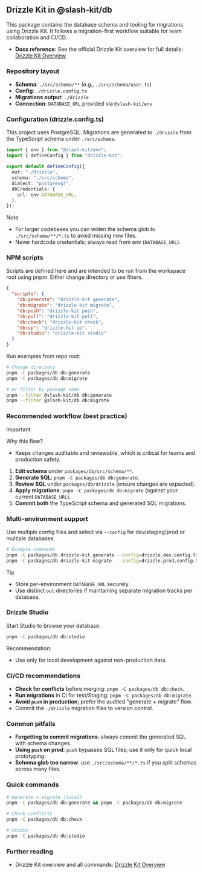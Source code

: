 ## Drizzle Kit in @slash-kit/db

This package contains the database schema and tooling for migrations using Drizzle Kit. It follows a migration-first workflow suitable for team collaboration and CI/CD.

- **Docs reference**: See the official Drizzle Kit overview for full details: [Drizzle Kit Overview](https://orm.drizzle.team/docs/kit-overview)

### Repository layout

- **Schema**: `./src/schema/**` (e.g., `./src/schema/user.ts`)
- **Config**: `./drizzle.config.ts`
- **Migrations output**: `./drizzle`
- **Connection**: `DATABASE_URL` provided via `@slash-kit/env`

### Configuration (drizzle.config.ts)

This project uses PostgreSQL. Migrations are generated to `./drizzle` from the TypeScript schema under `./src/schema`.

```ts
import { env } from "@slash-kit/env";
import { defineConfig } from "drizzle-kit";

export default defineConfig({
  out: "./drizzle",
  schema: "./src/schema",
  dialect: "postgresql",
  dbCredentials: {
    url: env.DATABASE_URL,
  },
});
```

> [!NOTE]
> - For larger codebases you can widen the schema glob to `./src/schema/**/*.ts` to avoid missing new files.
> - Never hardcode credentials; always read from env (`DATABASE_URL`).

### NPM scripts

Scripts are defined here and are intended to be run from the workspace root using pnpm. Either change directory or use filters.

```json
{
  "scripts": {
    "db:generate": "drizzle-kit generate",
    "db:migrate": "drizzle-kit migrate",
    "db:push": "drizzle-kit push",
    "db:pull": "drizzle-kit pull",
    "db:check": "drizzle-kit check",
    "db:up": "drizzle-kit up",
    "db:studio": "drizzle-kit studio"
  }
}
```

Run examples from repo root:

```bash
# Change directory
pnpm -C packages/db db:generate
pnpm -C packages/db db:migrate

# Or filter by package name
pnpm --filter @slash-kit/db db:generate
pnpm --filter @slash-kit/db db:migrate
```

### Recommended workflow (best practice)

> [!IMPORTANT]
> Why this flow?
> - Keeps changes auditable and reviewable, which is critical for teams and production safety.

1. **Edit schema** under `packages/db/src/schema/**`.
2. **Generate SQL**: `pnpm -C packages/db db:generate`.
3. **Review SQL** under `packages/db/drizzle` (ensure changes are expected). 
4. **Apply migrations**: `pnpm -C packages/db db:migrate` (against your current `DATABASE_URL`).
5. **Commit both** the TypeScript schema and generated SQL migrations.



### Multi-environment support

Use multiple config files and select via `--config` for dev/staging/prod or multiple databases.

```bash
# Example commands
pnpm -C packages/db drizzle-kit generate --config=drizzle.dev.config.ts
pnpm -C packages/db drizzle-kit migrate  --config=drizzle.prod.config.ts
```

> [!TIP]
> - Store per-environment `DATABASE_URL` securely.
> - Use distinct `out` directories if maintaining separate migration tracks per database.

### Drizzle Studio

Start Studio to browse your database:

```bash
pnpm -C packages/db db:studio
```

Recommendation:
- Use only for local development against non-production data.

### CI/CD recommendations

- **Check for conflicts** before merging: `pnpm -C packages/db db:check`.
- **Run migrations** in CI for test/Staging: `pnpm -C packages/db db:migrate`.
- **Avoid `push` in production**; prefer the audited "generate + migrate" flow.
- Commit the `./drizzle` migration files to version control.

### Common pitfalls

- **Forgetting to commit migrations**: always commit the generated SQL with schema changes.
- **Using `push` on prod**: `push` bypasses SQL files; use it only for quick local prototyping.
- **Schema glob too narrow**: use `./src/schema/**/*.ts` if you split schemas across many files.

### Quick commands

```bash
# Generate + migrate (local)
pnpm -C packages/db db:generate && pnpm -C packages/db db:migrate

# Check conflicts
pnpm -C packages/db db:check

# Studio
pnpm -C packages/db db:studio
```

### Further reading

- Drizzle Kit overview and all commands: [Drizzle Kit Overview](https://orm.drizzle.team/docs/kit-overview)

